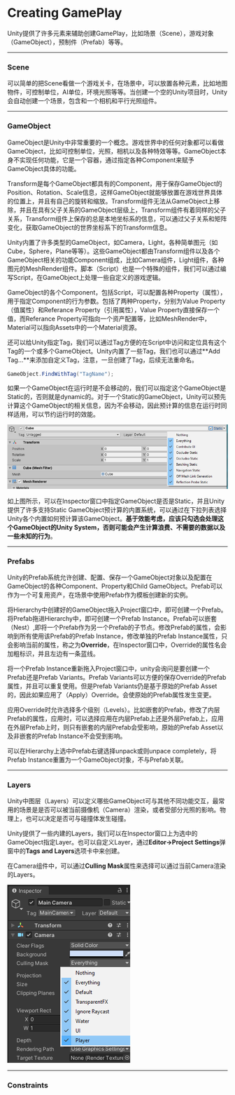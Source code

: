# Creating GamePlay

Unity提供了许多元素来辅助创建GamePlay，比如场景（Scene），游戏对象（GameObject），预制件（Prefab）等等。

------

### Scene

可以简单的把Scene看做一个游戏关卡，在场景中，可以放置各种元素，比如地图物件，可控制单位，AI单位，环境光照等等。当创建一个空的Unity项目时，Unity会自动创建一个场景，包含和一个相机和平行光照组件。

------

### GameObject

GameObject是Unity中非常重要的一个概念。游戏世界中的任何对象都可以看做GameObject，比如可控制单位，光照，相机以及各种特效等等。GameObject本身不实现任何功能，它是一个容器，通过指定各种Component来赋予GameObject具体的功能。

Transform是每个GameObject都具有的Component，用于保存GameObject的Position、Rotation、Scale信息，这样GameObject就能够放置在游戏世界具体的位置上，并且有自己的旋转和缩放。Transform组件无法从GameObject上移除，并且在具有父子关系的GameObject层级上，Transform组件有着同样的父子关系，Transform组件上保存的总是本地坐标系的信息，可以通过父子关系和矩阵变化，获取GameObject的世界坐标系下的Transform信息。

Unity内置了许多类型的GameObject，如Camera，Light，各种简单图元（如Cube，Sphere，Plane等等）。这些GameObject都由Transform组件以及各个GameObject相关的功能Component组成，比如Camera组件，Light组件，各种图元的MeshRender组件。脚本（Script）也是一个特殊的组件，我们可以通过编写Script，在GameObject上处理一些自定义的游戏逻辑。

GameObject的各个Component，包括Script，可以配置各种Property（属性），用于指定Component的行为参数。包括了两种Property，分别为Value Property（值属性）和Referance Property（引用属性），Value Property直接保存一个值，而Referance Property可指向一个资产配置等，比如MeshRender中，Material可以指向Assets中的一个Material资源。

还可以给Unity指定Tag，我们可以通过Tag方便的在Script中访问和定位具有这个Tag的一个或多个GameObject。Unity内置了一些Tag，我们也可以通过**Add Tag...**来添加自定义Tag，注意，一旦创建了Tag，后续无法重命名。

```c#
GameObject.FindWithTag("TagName");
```

如果一个GameObject在运行时是不会移动的，我们可以指定这个GameObject是Static的，否则就是dynamic的。对于一个Static的GameObject，Unity可以预先计算这个GameObject的相关信息，因为不会移动，因此预计算的信息在运行时同样适用，可以节约运行时的效能。

![2.GameObjectStaticDropDownMenu1](images/2.GameObjectStaticDropDownMenu1.png)

如上图所示，可以在Inspector窗口中指定GameObject是否是Static，并且Unity提供了许多支持Static GameObject预计算的内置系统，可以通过在下拉列表选择Unity各个内置如何预计算该GameObject。**基于效能考虑，应该只勾选会处理这个GameObject的Unity System，否则可能会产生计算浪费、不需要的数据以及一些未知的行为**。

------

### Prefabs

Unity的Prefab系统允许创建、配置、保存一个GameObject对象以及配置在GameObject的各种Component、Property和Child GameObject。Prefab可以作为一个可复用资产，在场景中使用Prefab作为模板创建新的实例。

将Hierarchy中创建好的GameObject拖入Project窗口中，即可创建一个Prefab。将Prefab拖进Hierarchy中，即可创建一个Prefab Instance。Prefab可以嵌套（Nest）,即将一个Prefab作为另一个Prefab的子节点。修改Prefab的属性，会影响到所有使用该Prefab的Prefab Instance，修改单独的Prefab Instance属性，只会影响当前的属性，称之为**Override**，在Inspector窗口中，Override的属性名会加粗标识，并且左边有一条蓝线。

将一个Prefab Instance重新拖入Project窗口中，unity会询问是要创建一个Prefab还是Prefab Variants。Prefab Variants可以方便的保存Override的Prefab属性，并且可以重复使用。但是Prefab Variants仍是基于原始的Prefab Asset的，因此如果应用了（Apply）Override。会使原始的Prefab属性发生变更。

应用Override时允许选择多个级别（Levels）。比如嵌套的Prefab，修改了内层Prefab的属性，应用时，可以选择应用在内层Prefab上还是外层Prefab上，应用在外层Prefab上时，则只有嵌套的内层Prefab会受影响，原始的Prefab Asset以及非嵌套的Prefab Instance不会受到影响。

可以在Hierarchy上选中Prefab右键选择unpack或则unpace completely，将Prefab Instance重置为一个GameObject对象，不与Prefab关联。

------

### Layers

Unity中图层（Layers）可以定义哪些GameObject可与其他不同功能交互，最常用的场景是是否可以被当前摄像机（Camera）渲染，或者受部分光照的影响。物理上，也可以决定是否可与碰撞体发生碰撞。

Unity提供了一些内建的Layers，我们可以在Inspector窗口上为选中的GameObject指定Layer。也可以自定义Layer，通过**Editor->Project Settings**弹窗中的**Tags and Layers**选项卡中来创建。

在Camera组件中，可以通过**Culling Mask**属性来选择可以通过当前Camera渲染的Layers。

![](images/2.LayerCullingMask.png)

------

### Constraints

